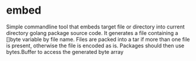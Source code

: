 # embed

Simple commandline tool that embeds target file or directory into current directory golang package source code. It generates a file containing a []byte variable by file name. Files are packed into a tar if more than one file is present, otherwise the file is encoded as is. Packages should then use bytes.Buffer to access the generated byte array
